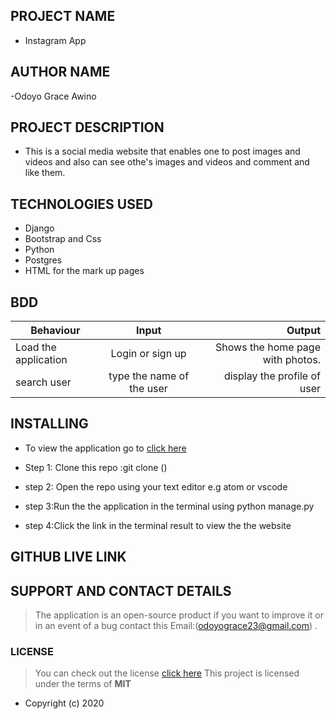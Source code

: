 ## PROJECT NAME

- Instagram App

## AUTHOR NAME

-Odoyo Grace Awino

## PROJECT DESCRIPTION


- This is a social media website that enables one to post images and videos and also can see othe's images and videos and comment and like them.



## TECHNOLOGIES USED

- Django
- Bootstrap and Css
- Python 
- Postgres
- HTML for the mark up pages


## BDD
 
| Behaviour                   | Input                  | Output                                             |
| ------------------------    |:----------------------:| --------------------------------------------------:|
| Load the application        | Login or sign up       | Shows the home page with photos.                   |
|search user                  | type the name of the user |display the profile of user|


## INSTALLING

- To view the application go to [click here]()
- Step 1: Clone this repo :git clone ()

- step 2: Open the repo using your text editor e.g atom or vscode

- step 3:Run the the application in  the terminal using python manage.py

- step 4:Click the link in the terminal result to view the the website

## GITHUB LIVE LINK

## SUPPORT AND CONTACT DETAILS
> The application is an open-source product if you  want to improve it or in an event of a bug  contact this
> Email:(odoyograce23@gmail.com) .

### LICENSE
>You can check out the license [click here](https://choosealicense.com/licenses/mit/)
This project is licensed under the terms of **MIT**

- 
  Copyright (c)  2020


